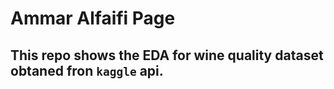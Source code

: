 # Ammar Alfaifi Page

## This repo shows the EDA for wine quality dataset obtaned fron `kaggle` api.
